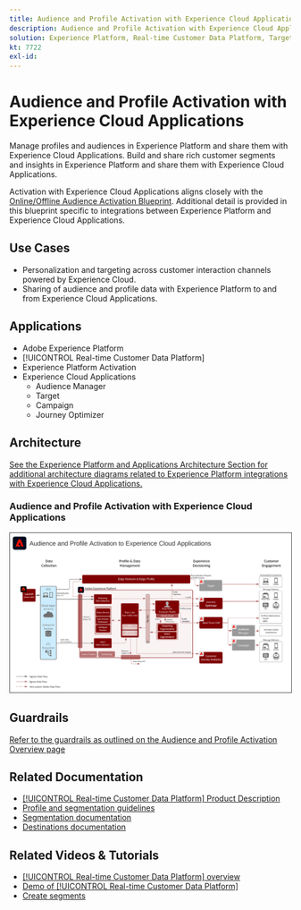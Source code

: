 ```yaml
---
title: Audience and Profile Activation with Experience Cloud Applications
description: Audience and Profile Activation with Experience Cloud Applications
solution: Experience Platform, Real-time Customer Data Platform, Target, Audience Manager, Analytics, Experience Cloud Services
kt: 7722
exl-id: 
---
```

# Audience and Profile Activation with Experience Cloud Applications

Manage profiles and audiences in Experience Platform and share them with Experience Cloud Applications. Build and share rich customer segments and insights in Experience Platform and share them with Experience Cloud Applications.

Activation with Experience Cloud Applications aligns closely with the [Online/Offline Audience Activation Blueprint](online-offline.md). Additional detail is provided in this blueprint specific to integrations between Experience Platform and Experience Cloud Applications.

## Use Cases

* Personalization and targeting across customer interaction channels powered by Experience Cloud.
* Sharing of audience and profile data with Experience Platform to and from Experience Cloud Applications.

## Applications

* Adobe Experience Platform
* [!UICONTROL Real-time Customer Data Platform]
* Experience Platform Activation
* Experience Cloud Applications
    * Audience Manager
    * Target
    * Campaign
    * Journey Optimizer 
 
## Architecture

[See the Experience Platform and Applications Architecture Section for additional architecture diagrams related to Experience Platform integrations with Experience Cloud Applications.](https://experienceleague.adobe.com/docs/blueprints-learn/architecture/architecture-overview/platform-applications.html)

### Audience and Profile Activation with Experience Cloud Applications

<img src="assets/activation+apps.svg" alt="Reference architecture for the Audience and Profile Activation with Experience Cloud Applications" style="border:1px solid #4a4a4a" />
<br>

## Guardrails

[Refer to the guardrails as outlined on the Audience and Profile Activation Overview page](overview.md)  

## Related Documentation

* [[!UICONTROL Real-time Customer Data Platform] Product Description](https://helpx.adobe.com/legal/product-descriptions/real-time-customer-data-platform.html)
* [Profile and segmentation guidelines](https://experienceleague.adobe.com/docs/experience-platform/profile/guardrails.html?lang=en)
* [Segmentation documentation](https://experienceleague.adobe.com/docs/experience-platform/segmentation/api/streaming-segmentation.html)
* [Destinations documentation](https://experienceleague.adobe.com/docs/experience-platform/destinations/catalog/overview.html)

## Related Videos & Tutorials

* [[!UICONTROL Real-time Customer Data Platform] overview](https://experienceleague.adobe.com/docs/platform-learn/tutorials/application-services/rtcdp/understanding-the-real-time-customer-data-platform.html)
* [Demo of [!UICONTROL Real-time Customer Data Platform]](https://experienceleague.adobe.com/docs/platform-learn/tutorials/application-services/rtcdp/demo.html)
* [Create segments](https://experienceleague.adobe.com/docs/platform-learn/tutorials/segments/create-segments.html)
